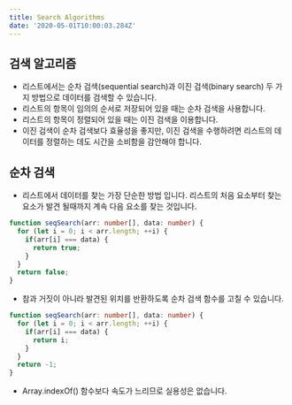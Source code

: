 ```yaml
---
title: Search Algorithms
date: '2020-05-01T10:00:03.284Z'
---
```


## 검색 알고리즘

- 리스트에서는 순차 검색(sequential search)과 이진 검색(binary search) 두 가지 방법으로 데이터를 검색할 수 있습니다.
- 리스트의 항목이 임의의 순서로 저장되어 있을 때는 순차 검색을 사용합니다.
- 리스트의 항목이 정렬되어 있을 때는 이진 검색을 이용합니다.
- 이진 검색이 순차 검색보다 효율성을 좋지만, 이진 검색을 수행하려면 리스트의 데이터를 정렬하는 데도 시간을 소비함을 감안해야 합니다.

## 순차 검색

- 리스트에서 데이터를 찾는 가장 단순한 방법 입니다. 리스트의 처음 요소부터 찾는 요소가 발견 될때까지 계속 다음 요소를 찾는 것입니다.

```typescript
function seqSearch(arr: number[], data: number) {
  for (let i = 0; i < arr.length; ++i) {
    if(arr[i] === data) {
      return true;
    }
  }
  return false;
}
```

- 참과 거짓이 아니라 발견된 위치를 반환하도록 순차 검색 함수를 고칠 수 있습니다.

```typescript
function seqSearch(arr: number[], data: number) {
  for (let i = 0; i < arr.length; ++i) {
    if(arr[i] === data) {
      return i;
    }
  }
  return -1;
}
```

- Array.indexOf() 함수보다 속도가 느리므로 실용성은 없습니다.


